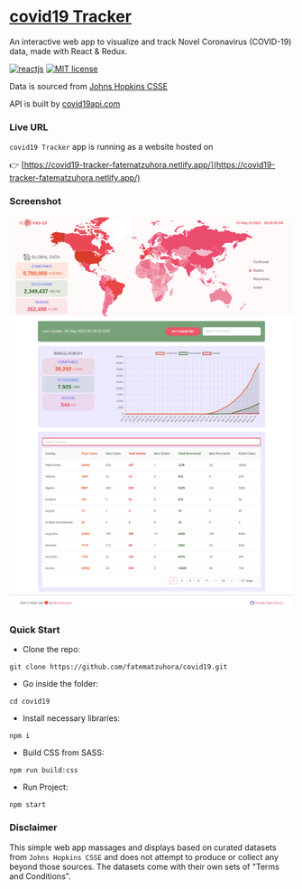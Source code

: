 # [covid19 Tracker]()
An interactive web app to visualize and track Novel Coronavirus (COVID-19) data, made with React & Redux.

[![reactjs](https://img.shields.io/badge/react-^16.13.1-blue.svg?style=flat-square)](https://github.com/facebook/react)
[![MIT license](https://img.shields.io/badge/license-MIT-brightgreen.svg?style=flat-square)](https://github.com/fatematzuhora/covid19.git)

Data is sourced from [Johns Hopkins CSSE](https://github.com/CSSEGISandData/COVID-19)

API is built by [covid19api.com](https://covid19api.com/)


### Live URL
`covid19 Tracker` app is running as a website hosted on

👉 [https://covid19-tracker-fatematzuhora.netlify.app/](https://covid19-tracker-fatematzuhora.netlify.app/)


### Screenshot
![](doc/screenshot.png)


### Quick Start
* Clone the repo:
```
git clone https://github.com/fatematzuhora/covid19.git
```
* Go inside the folder:
```
cd covid19
```
* Install necessary libraries:
```
npm i
```
* Build CSS from SASS:
```
npm run build:css
```
* Run Project:
```
npm start
```


### Disclaimer
This simple web app massages and displays based on curated datasets from `Johns Hopkins CSSE` and does not attempt to produce or collect any beyond those sources. The datasets come with their own sets of "Terms and Conditions".